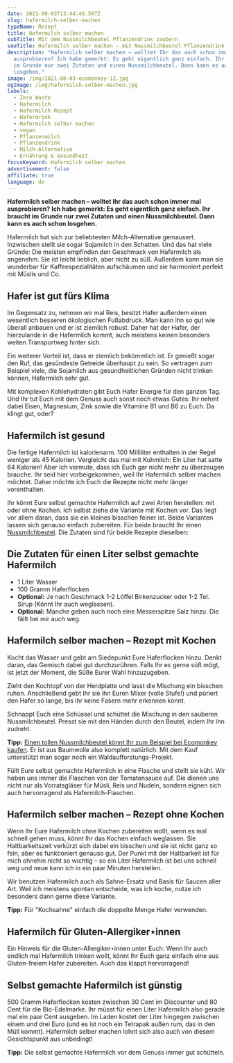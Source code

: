 ```yaml
---
date: 2021-08-03T13:44:46.507Z
slug: hafermilch-selber-machen
typeName: Rezept
title: Hafermilch selber machen
subTitle: Mit dem Nussmilchbeutel Pflanzendrink zaubern
seoTitle: Hafermilch selber machen – mit Nussmilchbeutel Pflanzendrink zaubern
description: "Hafermilch selber machen – wolltet Ihr das auch schon immer mal
  ausprobieren? Ich habe gemerkt: Es geht eigentlich ganz einfach. Ihr braucht
  im Grunde nur zwei Zutaten und einen Nussmilchbeutel. Dann kann es auch schon
  losgehen."
image: /img/2021-08-03-ecomonkey-12.jpg
ogImage: /img/hafermilch-selber-machen.jpg
labels:
  - Zero Waste
  - Hafermilch
  - Hafermilch Rezept
  - Haferdrink
  - Hafermilch selber machen
  - vegan
  - Pflanzenmilch
  - Pflanzendrink
  - Milch-Alternative
  - Ernährung & Gesundheit
focusKeyword: Hafermilch selber machen
advertisement: false
affiliate: true
language: de
---
```

**Hafermilch selber machen – wolltet Ihr das auch schon immer mal ausprobieren? Ich habe gemerkt: Es geht eigentlich ganz einfach. Ihr braucht im Grunde nur zwei Zutaten und einen Nussmilchbeutel. Dann kann es auch schon losgehen.**

Hafermilch hat sich zur beliebtesten Milch-Alternative gemausert. Inzwischen stellt sie sogar Sojamilch in den Schatten. Und das hat viele Gründe: Die meisten empfinden den Geschmack von Hafermilch als angenehm. Sie ist leicht lieblich, aber nicht zu süß. Außerdem kann man sie wunderbar für Kaffeespezialitäten aufschäumen und sie harmoniert perfekt mit Müslis und Co.

## Hafer ist gut fürs Klima

Im Gegensatz zu, nehmen wir mal Reis, besitzt Hafer außerdem einen wesentlich besseren ökologischen Fußabdruck. Man kann ihn so gut wie überall anbauen und er ist ziemlich robust. Daher hat der Hafer, der hierzulande in die Hafermilch kommt, auch meistens keinen besonders weiten Transportweg hinter sich. 

Ein weiterer Vorteil ist, dass er ziemlich bekömmlich ist. Er genießt sogar den Ruf, das gesündeste Getreide überhaupt zu sein. So vertragen zum Beispiel viele, die Sojamilch aus gesundheitlichen Gründen nicht trinken können, Hafermilch sehr gut. 

Mit komplexen Kohlehydraten gibt Euch Hafer Energie für den ganzen Tag. Und Ihr tut Euch mit dem Genuss auch sonst noch etwas Gutes: Ihr nehmt dabei Eisen, Magnesium, Zink sowie die Vitamine B1 und B6 zu Euch. Da klingt gut, oder?

## Hafermilch ist gesund

Die fertige Hafermilch ist kalorienarm. 100 Milliliter enthalten in der Regel weniger als 45 Kalorien. Vergleicht das mal mit Kuhmilch: Ein Liter hat satte 64 Kalorien! Aber ich vermute, dass ich Euch gar nicht mehr zu überzeugen brauche. Ihr seid hier vorbeigekommen, weil Ihr Hafermilch selber machen möchtet. Daher möchte ich Euch die Rezepte nicht mehr länger vorenthalten.

Ihr könnt Eure selbst gemachte Hafermilch auf zwei Arten herstellen: mit oder ohne Kochen. Ich selbst ziehe die Variante mit Kochen vor. Das liegt vor allem daran, dass sie ein kleines bisschen feiner ist. Beide Varianten lassen sich genauso einfach zubereiten. Für beide braucht Ihr einen [Nussmilchbeutel](https://t.adcell.com/p/click?promoId=261734&slotId=80259&param0=https%3A%2F%2Fwww.ecomonkey.de%2Fprodukt%2Fnussmilchbeutel-aus-100-baumwolle-nachhaltig-waschbar-wiederverwendbar%2F). Die Zutaten sind für beide Rezepte dieselben:

## Die Zutaten für einen Liter selbst gemachte Hafermilch

- 1 Liter Wasser
- 100 Gramm Haferflocken
- **Optional:** Je nach Geschmack 1-2 Löffel Birkenzucker oder 1-2 Tel. Sirup (Könnt Ihr auch weglassen).
- **Optional:** Manche geben auch noch eine Messerspitze Salz hinzu. Die fällt bei mir auch weg.

<Gallery name="hafermilch-selber-machen-1" />

## Hafermilch selber machen – Rezept mit Kochen

Kocht das Wasser und gebt am Siedepunkt Eure Haferflocken hinzu. Denkt daran, das Gemisch dabei gut durchzurühren. Falls Ihr es gerne süß mögt, ist jetzt der Moment, die Süße Eurer Wahl hinzuzugeben.

Zieht den Kochtopf von der Herdplatte und lasst die Mischung ein bisschen ruhen. Anschließend gebt Ihr sie ihn Euren Mixer (volle Stufe!) und püriert den Hafer so lange, bis ihr keine Fasern mehr erkennen könnt.

Schnappt Euch eine Schüssel und schüttet die Mischung in den sauberen Nussmilchbeutel. Presst sie mit den Händen durch den Beutel, indem Ihr ihn zudreht.

**Tipp:** [Einen tollen Nussmilchbeutel könnt Ihr zum Beispiel bei Ecomonkey kaufen](https://t.adcell.com/p/click?promoId=261734&slotId=80259&param0=https%3A%2F%2Fwww.ecomonkey.de%2Fprodukt%2Fnussmilchbeutel-aus-100-baumwolle-nachhaltig-waschbar-wiederverwendbar%2F). Er ist aus Baumwolle also komplett natürlich. Mit dem Kauf unterstützt man sogar noch ein Waldaufforstungs-Projekt.

Füllt Eure selbst gemachte Hafermilch in eine Flasche und stellt sie kühl. Wir heben uns immer die Flaschen von der Tomatensauce auf. Die dienen uns nicht nur als Vorratsgläser für Müsli, Reis und Nudeln, sondern eignen sich auch hervorragend als Hafermilch-Flaschen.

## Hafermilch selber machen – Rezept ohne Kochen

Wenn Ihr Eure Hafermilch ohne Kochen zubereiten wollt, wenn es mal schnell gehen muss, könnt Ihr das Kochen einfach weglassen. Sie Haltbarkeitszeit verkürzt sich dabei ein bisschen und sie ist nicht ganz so fein, aber es funktioniert genauso gut. Der Punkt mit der Haltbarkeit ist für mich ohnehin nicht so wichtig – so ein Liter Hafermilch ist bei uns schnell weg und neue kann ich in ein paar Minuten herstellen. 

Wir benutzen Hafermilch auch als Sahne-Ersatz und Basis für Saucen aller Art. Weil ich meistens spontan entscheide, was ich koche, nutze ich besonders dann gerne diese Variante.

**Tipp:** Für "Kochsahne" einfach die doppelte Menge Hafer verwenden.

## Hafermilch für Gluten-Allergiker⋆innen

Ein Hinweis für die Gluten-Allergiker⋆innen unter Euch: Wenn Ihr auch endlich mal Hafermilch trinken wollt, könnt Ihr Euch ganz einfach eine aus Gluten-freiem Hafer zubereiten. Auch das klappt hervorragend!

## Selbst gemachte Hafermilch ist günstig

500 Gramm Haferflocken kosten zwischen 30 Cent im Discounter und 80 Cent für die Bio-Edelmarke. Ihr müsst für einen Liter Hafermilch also gerade mal ein paar Cent ausgeben. Im Laden kostet der Liter hingegen zwischen einem und drei Euro (und es ist noch ein Tetrapak außen rum, das in den Müll kommt). Hafermilch selber machen lohnt sich also auch von diesem Gesichtspunkt aus unbedingt!

**Tipp:** Die selbst gemachte Hafermilch vor dem Genuss immer gut schütteln.

<Gallery name="hafermilch-selber-machen-2" />
